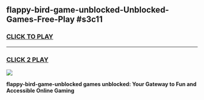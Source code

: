 
## flappy-bird-game-unblocked-Unblocked-Games-Free-Play #s3c11
<h3>
<a href="https://us.freeplayer.one?title=flappy-bird-game-unblocked&ref=9M">CLICK TO PLAY</a></h3>
<hr>

<h3>
<a href="https://us.freeplayer.one?title=flappy-bird-game-unblocked&ref=9M">CLICK 2 PLAY</a>
  
</h3>

<a href="https://us.freeplayer.one?title=flappy-bird-game-unblocked&ref=9M"><img src="https://clearcache.store/games.png"></a>


**flappy-bird-game-unblocked games unblocked: Your Gateway to Fun and Accessible Online Gaming**
